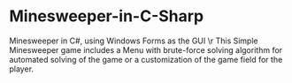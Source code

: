 # Minesweeper-in-C-Sharp
Minesweeper in C#, using Windows Forms as the GUI \r
This Simple Minesweeper game includes a Menu with brute-force solving algorithm for automated solving of the game or a customization of the game field for the player.

